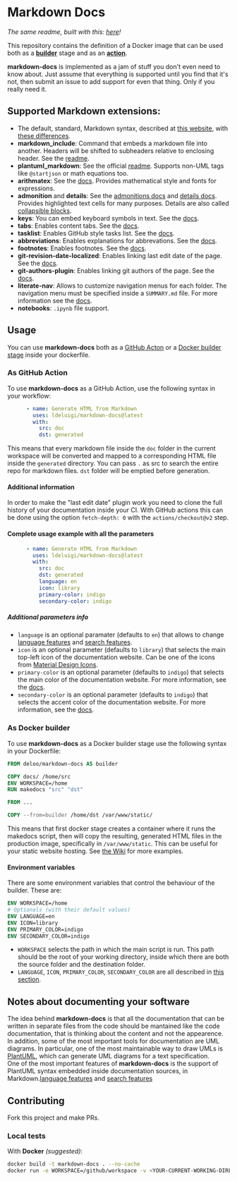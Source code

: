 # Markdown Docs
_The same readme, built with this: [here](https://ldeluigi.github.io/markdown-docs/)!_  

This repository contains the definition of a Docker image that can be used both as a **[builder](#as-docker-builder)** stage and as an **[action](#as-github-action)**.

**markdown-docs** is implemented as a jam of stuff you don't even need to know about. Just assume that everything is supported until you find that it's not, then submit an issue to add support for even that thing. Only if you really need it.

## Supported Markdown extensions:
- The default, standard, Markdown syntax, described at [this website](https://daringfireball.net/projects/markdown/syntax), with [these differences](https://python-markdown.github.io/#differences).
- **markdown_include**: Command that embeds a markdown file into another. Headers will be shifted to subheaders relative to enclosing header. See the [readme](https://github.com/cmacmackin/markdown-include/).
- **plantuml_markdown**: See the official [readme](https://github.com/mikitex70/plantuml-markdown#readme). Supports non-UML tags like `@startjson` or math equations too.
- **arithmatex**: See the [docs](https://facelessuser.github.io/pymdown-extensions/extensions/arithmatex/). Provides mathematical style and fonts for expressions.
- **admonition** and **details**: See the [admonitions docs](https://squidfunk.github.io/mkdocs-material/reference/admonitions/) and [details docs](https://facelessuser.github.io/pymdown-extensions/extensions/details/). Provides highlighted text cells for many purposes. Details are also called [collapsible blocks](https://squidfunk.github.io/mkdocs-material/reference/admonitions/#collapsible-blocks).
- **keys**: You can embed keyboard symbols in text. See the [docs](https://facelessuser.github.io/pymdown-extensions/extensions/keys/).
- **tabs**: Enables content tabs. See the [docs](https://squidfunk.github.io/mkdocs-material/reference/content-tabs/).
- **tasklist**: Enables GitHub style tasks list. See the [docs](https://facelessuser.github.io/pymdown-extensions/extensions/tasklist/).
- **abbreviations**: Enables explanations for abbrevations. See the [docs](https://python-markdown.github.io/extensions/abbreviations/).
- **footnotes**: Enables footnotes. See the [docs](https://python-markdown.github.io/extensions/footnotes/).
- **git-revision-date-localized**: Enables linking last edit date of the page. See the [docs](https://timvink.github.io/mkdocs-git-revision-date-localized-plugin/index.html).
- **git-authors-plugin**: Enables linking git authors of the page. See the [docs](https://timvink.github.io/mkdocs-git-authors-plugin/index.html).
- **literate-nav**: Allows to customize navigation menus for each folder. The navigation menu must be specified inside a `SUMMARY.md` file. For more information see the [docs](https://oprypin.github.io/mkdocs-literate-nav/#usage).
- **notebooks**: `.ipynb` file support.

## Usage
You can use **markdown-docs** both as a [GitHub Acton](#as-github-action) or a [Docker builder stage](#as-docker-builder) inside your dockerfile.

### As GitHub Action
To use **markdown-docs** as a GitHub Action, use the following syntax in your workflow:
```yaml
      - name: Generate HTML from Markdown
        uses: ldeluigi/markdown-docs@latest
        with:
          src: doc
          dst: generated
```
This means that every markdown file inside the `doc` folder in the current workspace will be converted and mapped to a corresponding HTML file inside the `generated` directory. You can pass `.` as src to search the entire repo for markdown files. `dst` folder will be emptied before generation.

#### Additional information
In order to make the "last edit date" plugin work you need to clone the full history of your documentation inside your CI. With GitHub actions this can be done using the option `fetch-depth: 0` with the `actions/checkout@v2` step.

#### Complete usage example with all the parameters
```yaml
      - name: Generate HTML from Markdown
        uses: ldeluigi/markdown-docs@latest
        with:
          src: doc
          dst: generated
          language: en
          icon: library
          primary-color: indigo
          secondary-color: indigo
```
##### Additional parameters info
* `language` is an optional paramater (defaults to `en`) that allows to change [language features](https://squidfunk.github.io/mkdocs-material/setup/changing-the-language/#site-language) and [search features](https://squidfunk.github.io/mkdocs-material/setup/setting-up-site-search/#built-in-search).
* `icon` is an optional parameter (defaults to `library`) that selects the main top-left icon of the documentation website. Can be one of the icons from [Material Design Icons](https://materialdesignicons.com).
* `primary-color` is an optional parameter (defaults to `indigo`) that selects the main color of the documentation website. For more information, see the [docs](https://squidfunk.github.io/mkdocs-material/setup/changing-the-colors/#primary-color).
* `secondary-color` is an optional parameter (defaults to `indigo`) that selects the accent color of the documentation website. For more information, see the [docs](https://squidfunk.github.io/mkdocs-material/setup/changing-the-colors/#accent-color).

### As Docker builder
To use **markdown-docs** as a Docker builder stage use the following syntax in your Dockerfile:  
```dockerfile
FROM deloo/markdown-docs AS builder

COPY docs/ /home/src
ENV WORKSPACE=/home
RUN makedocs "src" "dst"

FROM ...

COPY --from=builder /home/dst /var/www/static/
```
This means that first docker stage creates a container where it runs the makedocs script, then will copy the resulting, generated HTML files in the production image, specifically in `/var/www/static`. This can be useful for your static website hosting. See [the Wiki](https://github.com/ldeluigi/markdown-docs/wiki) for more examples.

#### Environment variables
There are some environment variables that control the behaviour of the builder. These are:
```dockerfile
ENV WORKSPACE=/home
# Optionals (with their default values)
ENV LANGUAGE=en
ENV ICON=library
ENV PRIMARY_COLOR=indigo
ENV SECONDARY_COLOR=indigo
```
* `WORKSPACE` selects the path in which the main script is run. This path should be the root of your working directory, inside which there are both the source folder and the destination folder.
* `LANGUAGE`, `ICON`, `PRIMARY_COLOR`, `SECONDARY_COLOR` are all described in [this section](#additional-parameters-info).


## Notes about documenting your software
The idea behind **markdown-docs** is that all the documentation that can be written in separate files from the code should be mantained like the code documentation, that is thinking about the content and not the appearence. In addition, some of the most important tools for documentation are UML diagrams. In particular, one of the most maintainable way to draw UMLs is [PlantUML](https://plantuml.com/), which can generate UML diagrams for a text specification.  
One of the most important features of **markdown-docs** is the support of PlantUML syntax embedded inside documentation sources, in Markdown.[language features](https://squidfunk.github.io/mkdocs-material/setup/changing-the-language/#site-language) and [search features](https://squidfunk.github.io/mkdocs-material/setup/setting-up-site-search/#built-in-search)


## Contributing
Fork this project and make PRs.
### Local tests
With **Docker** *(suggested)*:
```bash
docker build -t markdown-docs . --no-cache
docker run -e WORKSPACE=/github/workspace -v <YOUR-CURRENT-WORKING-DIRECTORY>:/github/workspace markdown-docs . result/
```
